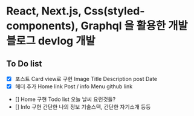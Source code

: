 # React, Next.js, Css(styled-components), Graphql 을 활용한 개발 블로그 devlog 개발

## To Do list

- [x] 포스트 Card view로 구현
 Image
 Title
 Description
 post Date
- [x] 헤더 추가
 Home link
 Post / info Menu
 github link
- [] Home 구현
 Todo list
 오늘 날씨
 요런것들?
- [] Info 구현
 간단한 나의 정보
 기술스택, 간단한 자기소개 등등
